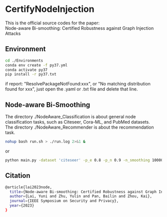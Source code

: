 # CertifyNodeInjection
This is the official source codes for the paper:  
Node-aware Bi-smoothing: Certified Robustness against Graph Injection Attacks

## Environment

```bash
cd ./Environments
conda env create -f py37.yml
conda activate py37
pip install -r py37.txt
```
if report: "ResolvePackageNotFound:xxx", or "No matching distribution found for xxx", just open the .yaml or .txt file and delete that line.


## Node-aware Bi-Smoothing
The directory ./NodeAware_Classification is about general node classification tasks, such as Citeseer, Cora-ML, and PubMed datasets.   
The directory ./NodeAware_Recommender is about the recommendation task.   

```bash
nohup bash run.sh > ./run.log 2>&1 &
```

or 
```bash
python main.py -dataset 'citeseer' -p_e 0.8 -p_n 0.9 -n_smoothing 10000 -degree_budget 5 -certify_mode 'poisoning' -singleton 'exclude' -gpuID 0
```

## Citation
```bash
@article{lai2023node,
  title={Node-aware Bi-smoothing: Certified Robustness against Graph Injection Attacks},
  author={Lai, Yuni and Zhu, Yulin and Pan, Bailin and Zhou, Kai},
  journal={IEEE Symposium on Security and Privacy},
  year={2023}
}
```
